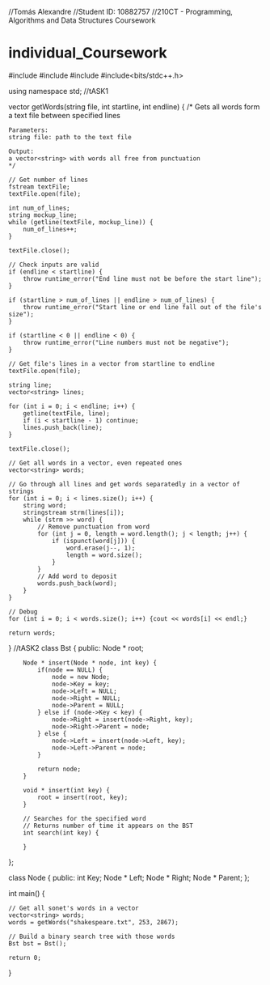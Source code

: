 //Tomás Alexandre 
//Student ID: 10882757 
//210CT - Programming, Algorithms and Data Structures Coursework

# individual_Coursework  

#include <iostream>
#include <fstream>
#include <vector>
#include<bits/stdc++.h>

using namespace std;
//tASK1

vector<string> getWords(string file, int startline, int endline) { 
    /*
    Gets all words form a text file between specified lines

    Parameters:
    string file: path to the text file

    Output:
    a vector<string> with words all free from punctuation
    */

    // Get number of lines
    fstream textFile;
    textFile.open(file);

    int num_of_lines;
    string mockup_line;
    while (getline(textFile, mockup_line)) {
        num_of_lines++;
    }

    textFile.close();

    // Check inputs are valid
    if (endline < startline) {
        throw runtime_error("End line must not be before the start line");
    }

    if (startline > num_of_lines || endline > num_of_lines) {
        throw runtime_error("Start line or end line fall out of the file's size");
    }
     
    if (startline < 0 || endline < 0) {
        throw runtime_error("Line numbers must not be negative");
    }

    // Get file's lines in a vector from startline to endline
    textFile.open(file);    

    string line;
    vector<string> lines;

    for (int i = 0; i < endline; i++) {
        getline(textFile, line);
        if (i < startline - 1) continue;
        lines.push_back(line);
    }

    textFile.close();

    // Get all words in a vector, even repeated ones
    vector<string> words;

    // Go through all lines and get words separatedly in a vector of strings
    for (int i = 0; i < lines.size(); i++) {
        string word;
        stringstream strm(lines[i]);
        while (strm >> word) {
            // Remove punctuation from word
            for (int j = 0, length = word.length(); j < length; j++) {
                if (ispunct(word[j])) {
                    word.erase(j--, 1);
                    length = word.size();
                }
            }
            // Add word to deposit
            words.push_back(word);
        }
    }

    // Debug
    for (int i = 0; i < words.size(); i++) {cout << words[i] << endl;}

    return words;
}
//tASK2
class Bst {
    public:
        Node * root;

        Node * insert(Node * node, int key) {
            if(node == NULL) {
                node = new Node;
                node->Key = key;
                node->Left = NULL;
                node->Right = NULL;
                node->Parent = NULL;
            } else if (node->Key < key) {
                node->Right = insert(node->Right, key);
                node->Right->Parent = node;
            } else {
                node->Left = insert(node->Left, key);
                node->Left->Parent = node;
            }

            return node;
        }

        void * insert(int key) {
            root = insert(root, key);
        }
    
        // Searches for the specified word
        // Returns number of time it appears on the BST
        int search(int key) {

        }
};

class Node {
    public:
        int Key;
        Node * Left;
        Node * Right;
        Node * Parent;
};

int main() {

    // Get all sonet's words in a vector
    vector<string> words;
    words = getWords("shakespeare.txt", 253, 2867);

    // Build a binary search tree with those words
    Bst bst = Bst();    

    return 0;
}
